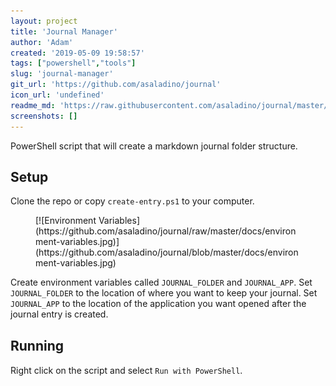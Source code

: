 ```yaml
---
layout: project
title: 'Journal Manager'
author: 'Adam'
created: '2019-05-09 19:58:57'
tags: ["powershell","tools"]
slug: 'journal-manager'
git_url: 'https://github.com/asaladino/journal'
icon_url: 'undefined'
readme_md: 'https://raw.githubusercontent.com/asaladino/journal/master/README.md'
screenshots: []
---
```



PowerShell script that will create a markdown journal folder structure.

## Setup

Clone the repo or copy  `create-entry.ps1` to your computer.
<figure>[![Environment Variables](https://github.com/asaladino/journal/raw/master/docs/environment-variables.jpg)](https://github.com/asaladino/journal/blob/master/docs/environment-variables.jpg)</figure>

Create environment variables called `JOURNAL_FOLDER` and `JOURNAL_APP`. Set `JOURNAL_FOLDER` to the location of where you want to keep your journal. Set `JOURNAL_APP` to the location of the application you want opened after the journal entry is created.

## Running

Right click on the script and select `Run with PowerShell`.
